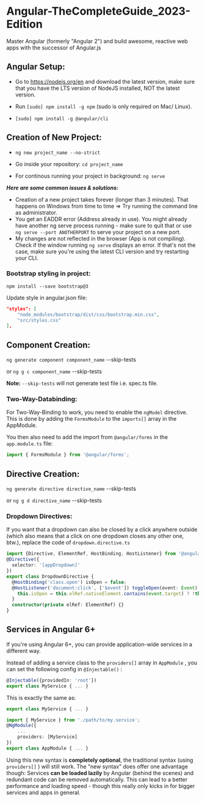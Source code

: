 # Angular-TheCompleteGuide_2023-Edition

Master Angular (formerly "Angular 2") and build awesome, reactive web apps with the successor of Angular.js

## Angular Setup:

- Go to https://nodejs.org/en and download the latest version, make sure that you have the LTS version of NodeJS installed, NOT the latest version.

- Run `[sudo] npm install -g npm` (sudo is only required on Mac/ Linux).

* `[sudo] npm install -g @angular/cli`

## Creation of New Project:

- `ng new project_name --no-strict`

* Go inside your repository: `cd project_name`

* For continous running your project in background: `ng serve`

**_Here are some common issues & solutions:_**

- Creation of a new project takes forever (longer than 3 minutes). That happens on Windows from time to time => Try running the command line as administrator.
- You get an EADDR error (Address already in use). You might already have another ng serve process running - make sure to quit that or use `ng serve --port ANOTHERPORT` to serve your project on a new port.
- My changes are not reflected in the browser (App is not compiling). Check if the window running `ng serve` displays an error. If that's not the case, make sure you're using the latest CLI version and try restarting your CLI.

### Bootstrap styling in project:

`npm install --save bootstrap@3`

Update style in angular.json file:

```json
"styles": [
    "node_modules/bootstrap/dist/css/bootstrap.min.css",
    "src/styles.css"
],
```

## Component Creation:

`ng generate component component_name` --skip-tests

or `ng g c component_name` --skip-tests

**Note:** `--skip-tests` will not generate test file i.e. spec.ts file.

### Two-Way-Databinding:

For Two-Way-Binding to work, you need to enable the `ngModel` directive. This is done by adding the `FormsModule` to the `imports[]` array in the AppModule.

You then also need to add the import from `@angular/forms` in the `app.module.ts` file:

```ts
import { FormsModule } from '@angular/forms';
```

## Directive Creation:

`ng generate directive directive_name` --skip-tests

or `ng g d directive_name` --skip-tests

### Dropdown Directives:

If you want that a dropdown can also be closed by a click anywhere outside (which also means that a click on one dropdown closes any other one, btw.), replace the code of `dropdown.directive.ts`

```ts
import {Directive, ElementRef, HostBinding, HostListener} from '@angular/core';
@Directive({
  selector: '[appDropdown]'
})
export class DropdownDirective {
  @HostBinding('class.open') isOpen = false;
  @HostListener('document:click', ['$event']) toggleOpen(event: Event) {
    this.isOpen = this.elRef.nativeElement.contains(event.target) ? !this.isOpen : false;
  }
  constructor(private elRef: ElementRef) {}
}
```

## Services in Angular 6+

If you're using Angular 6+, you can provide application-wide services in a different way.

Instead of adding a service class to the `providers[]` array in `AppModule` , you can set the following config in `@Injectable()` :

```ts
@Injectable({providedIn: 'root'})
export class MyService { ... }
```

This is exactly the same as:

```ts
export class MyService { ... }
```
```ts
import { MyService } from './path/to/my.service';
@NgModule({
    ...
    providers: [MyService]
})
export class AppModule { ... }
```
Using this new syntax is **completely optional**, the traditional syntax (using `providers[]` ) will still work. The "new syntax" does offer one advantage though: Services **can be loaded lazily** by Angular (behind the scenes) and redundant code can be removed automatically. This can lead to a better performance and loading speed - though this really only kicks in for bigger services and apps in general.
